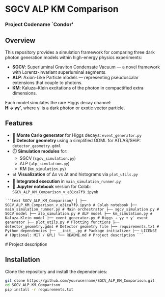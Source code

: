 # SGCV ALP KM Comparison

### Project Codename `Condor'

## Overview

This repository provides a simulation framework for comparing three dark photon generation models within high-energy physics experiments:

- **SGCV**: Superluminal Graviton Condensate Vacuum — a novel framework with Lorentz-invariant superluminal segments.
- **ALP**: Axion-Like Particle models — representing pseudoscalar extensions that couple to photons.
- **KM**: Kaluza–Klein excitations of the photon in compactified extra dimensions.

Each model simulates the rare Higgs decay channel:  
**H → γγ′**, where γ′ is a dark photon or exotic vector particle.

## Features

- 🧮 **Monte Carlo generator** for Higgs decays: `event_generator.py`
- 📐 **Detector geometry** using a simplified GDML for ATLAS/SHiP: `detector_geometry.gdml`
- ⏱️ **Simulation modules** for:
  - SGCV (`sgcv_simulation.py`)
  - ALP (`alp_simulation.py`)
  - KM (`km_simulation.py`)
- 📊 **Visualization** of Δx vs Δt and histograms via `plot_utils.py`
- 🔀 **Integrated execution** in `main_simulation_runner.py`
- 📓 **Jupyter notebook** version for Colab: `SGCV_ALP_KM_Comparison_v_e31ca7f9.ipynb`

<pre><code>```text SGCV_ALP_KM_Comparison/ │ ├── SGCV_ALP_KM_Comparison_v_e31ca7f9.ipynb # Colab notebook ├── main_simulation_runner.py # Main orchestrator ├── sgcv_simulation.py # SGCV model ├── alp_simulation.py # ALP model ├── km_simulation.py # Kaluza–Klein model ├── event_generator.py # Higgs → γγ + γ′ event generator ├── plot_utils.py # Plotting functions ├── detector_geometry.gdml # Detector geometry file ├── requirements.txt # Python dependencies ├── __init__.py # Package initializer ├── LICENSE # (Optional: MIT / GPL) └── README.md # Project description ``` </code></pre>                          # Project description


## Installation

Clone the repository and install the dependencies:

```bash
git clone https://github.com/yourusername/SGCV_ALP_KM_Comparison.git
cd SGCV_ALP_KM_Comparison
pip install -r requirements.txt
